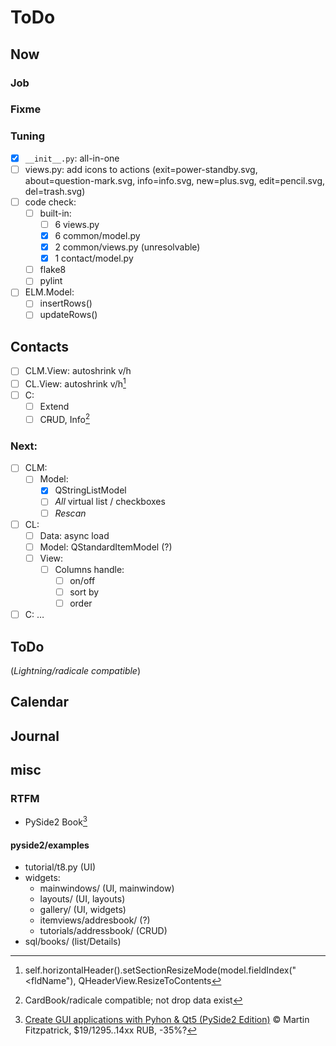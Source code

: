 # ToDo

## Now

### Job

### Fixme

### Tuning
- [x] `__init__.py`: all-in-one
- [ ] views.py: add icons to actions (exit=power-standby.svg, about=question-mark.svg, info=info.svg, new=plus.svg, edit=pencil.svg, del=trash.svg)
- [ ] code check:
  - [ ] built-in:
    - [ ] 6 views.py
    - [x] 6 common/model.py
    - [x] 2 common/views.py (unresolvable)
    - [x] 1 contact/model.py
  - [ ] flake8
  - [ ] pylint
- [ ] ELM.Model:
  - [ ] insertRows()
  - [ ] updateRows()

## Contacts
- [ ] CLM.View: autoshrink v/h
- [ ] CL.View: autoshrink v/h[^1]
- [ ] C:
  - [ ] Extend
  - [ ] C~~R~~UD, Info[^2]

### Next:
- [ ] CLM:
  - [ ] Model:
     - [x] QStringListModel
     - [ ] *All* virtual list / checkboxes
     - [ ] *Rescan*
- [ ] CL:
  - [ ] Data: async load
  - [ ] Model: QStandardItemModel (?)
  - [ ] View:
    - [ ] Columns handle:
       - [ ] on/off
       - [ ] sort by
       - [ ] order
- [ ] C: &hellip;

## ToDo
(*Lightning/radicale compatible*)

## Calendar

## Journal

## misc

### RTFM
- PySide2 Book[^3]

#### pyside2/examples
- tutorial/t8.py (UI)
- widgets:
  - mainwindows/ (UI, mainwindow)
  - layouts/ (UI, layouts)
  - gallery/ (UI, widgets)
  - itemviews/addresbook/ (?)
  - tutorials/addressbook/ (CRUD)
- sql/books/ (list/Details)

[^1]: self.horizontalHeader().setSectionResizeMode(model.fieldIndex("<fldName"), QHeaderView.ResizeToContents
[^2]: CardBook/radicale compatible; not drop data exist
[^3]: [Create GUI applications with Pyhon & Qt5 (PySide2 Edition)](https://www.pythonguis.com/pyside2-book/) &copy; Martin Fitzpatrick, $19/1295..14xx RUB, -35%?
